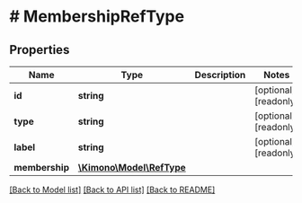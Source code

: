 # # MembershipRefType

## Properties

Name | Type | Description | Notes
------------ | ------------- | ------------- | -------------
**id** | **string** |  | [optional] [readonly]
**type** | **string** |  | [optional] [readonly]
**label** | **string** |  | [optional] [readonly]
**membership** | [**\Kimono\Model\RefType**](RefType.md) |  |

[[Back to Model list]](../../README.md#models) [[Back to API list]](../../README.md#endpoints) [[Back to README]](../../README.md)
